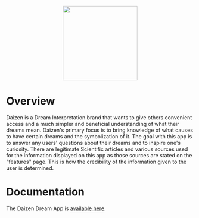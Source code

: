 <p align="center"><img src="https://github.com/ipeters64/DAIZEN-Dream-APP-4-/assets/108476869/ad601c87-dab0-4355-a3c4-719a37ef529c" width="200" height="200">

  
<h1>Overview</h1> 

Daizen is a Dream Interpretation brand that wants to give others convenient access and a much simpler and beneficial understanding of what their dreams mean. Daizen's primary focus is to bring knowledge of what causes to have certain dreams and the symbolization of it. The goal with this app is to answer any users' questions about their dreams and to inspire one's curiosity. There are legitimate Scientific articles and various sources used for the information displayed on this app as those sources are stated on the "features" page. This is how the credibility of the information given to the user is determined.


<h1>Documentation</h1>The Daizen Dream App is <a href="https://sample-service-name-ooij.onrender.com">available here</a>.</p>
